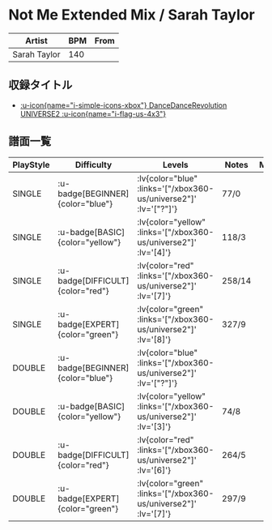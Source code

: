 # Not Me Extended Mix / Sarah Taylor

|Artist|BPM|From|
|------|---|----|
|Sarah Taylor|140||

## 収録タイトル

- [ :u-icon{name="i-simple-icons-xbox"} DanceDanceRevolution UNIVERSE2 :u-icon{name="i-flag-us-4x3"} ](/xbox360-us/universe2)

## 譜面一覧

|PlayStyle|Difficulty|Levels|Notes|Movie|
|---------|----------|------|-----|-----|
|SINGLE| :u-badge[BEGINNER]{color="blue"} | :lv{color="blue" :links='["/xbox360-us/universe2"]' :lv='["?"]'} |77/0||
|SINGLE| :u-badge[BASIC]{color="yellow"} | :lv{color="yellow" :links='["/xbox360-us/universe2"]' :lv='[4]'} |118/3||
|SINGLE| :u-badge[DIFFICULT]{color="red"} | :lv{color="red" :links='["/xbox360-us/universe2"]' :lv='[7]'} |258/14||
|SINGLE| :u-badge[EXPERT]{color="green"} | :lv{color="green" :links='["/xbox360-us/universe2"]' :lv='[8]'} |327/9||
|DOUBLE| :u-badge[BEGINNER]{color="blue"} | :lv{color="blue" :links='["/xbox360-us/universe2"]' :lv='["?"]'} |||
|DOUBLE| :u-badge[BASIC]{color="yellow"} | :lv{color="yellow" :links='["/xbox360-us/universe2"]' :lv='[3]'} |74/8||
|DOUBLE| :u-badge[DIFFICULT]{color="red"} | :lv{color="red" :links='["/xbox360-us/universe2"]' :lv='[6]'} |264/5||
|DOUBLE| :u-badge[EXPERT]{color="green"} | :lv{color="green" :links='["/xbox360-us/universe2"]' :lv='[7]'} |297/9||
